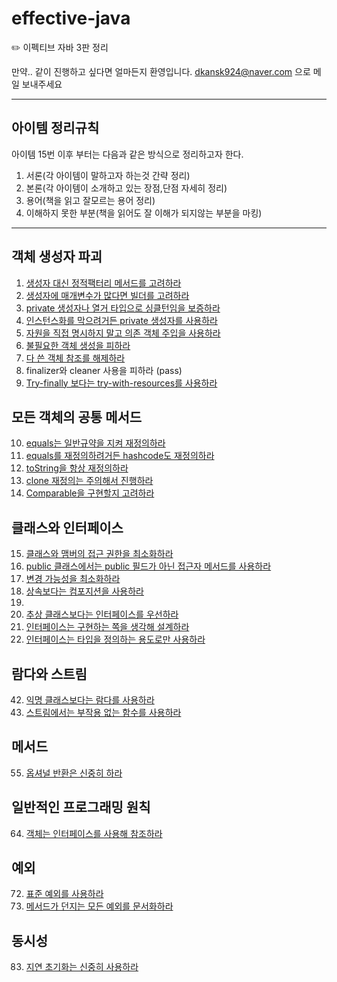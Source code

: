 # effective-java

:pencil2: 이펙티브 자바 3판 정리

만약.. 같이 진행하고 싶다면 얼마든지 환영입니다.
dkansk924@naver.com 으로 메일 보내주세요

---
## 아이템 정리규칙
아이템 15번 이후 부터는 다음과 같은 방식으로 정리하고자 한다.
1. 서론(각 아이템이 말하고자 하는것 간략 정리)
2. 본론(각 아이템이 소개하고 있는 장점,단점  자세히 정리)
3. 용어(책을 읽고 잘모르는 용어 정리)
4. 이해하지 못한 부분(책을 읽어도 잘 이해가 되지않는 부분을 마킹)
---
## 객체 생성자 파괴

1. [생성자 대신 정적팩터리 메서드를 고려하라](https://github.com/KJJ924/effective-java/blob/master/src/main/java/com/jaejoon/demo/item1/item1.md)
2. [생성자에 매개변수가 많다면 빌더를 고려하라](https://github.com/KJJ924/effective-java/blob/master/src/main/java/com/jaejoon/demo/item2/item2.md)
3. [private 생성자나 열거 타입으로 싱클턴임을 보증하라](https://github.com/KJJ924/effective-java/blob/master/src/main/java/com/jaejoon/demo/item3/item3.md)
4. [인스턴스화를 막으려거든 private 생성자를 사용하라](https://github.com/KJJ924/effective-java/blob/master/src/main/java/com/jaejoon/demo/item4/item4.md)
5. [자원을 직접 명시하지 말고 의존 객체 주입을 사용하라](https://github.com/KJJ924/effective-java/blob/master/src/main/java/com/jaejoon/demo/item5/item5.md)
6. [불필요한 객체 생성을 피하라](https://github.com/KJJ924/effective-java/blob/master/src/main/java/com/jaejoon/demo/item6/item6.md)
7. [다 쓴 객체 참조를 해제하라](https://github.com/KJJ924/effective-java/blob/master/src/main/java/com/jaejoon/demo/item7/item7.md)
8. finalizer와 cleaner 사용을 피하라 (pass)
9. [Try-finally 보다는 try-with-resources를 사용하라](https://github.com/KJJ924/effective-java/blob/master/src/main/java/com/jaejoon/demo/item9/item9.md)



## 모든 객체의 공통 메서드

10. [equals는 일반규약을 지켜 재정의하라](https://github.com/KJJ924/effective-java/blob/master/src/main/java/com/jaejoon/demo/item10/item10.md)
11. [equals를 재정의하려거든 hashcode도 재정의하라](https://github.com/KJJ924/effective-java/blob/master/src/main/java/com/jaejoon/demo/item11/item11.md)
12. [toString을 항상 재정의하라](https://github.com/KJJ924/effective-java/blob/master/src/main/java/com/jaejoon/demo/item12/item12.md)
13. [clone 재정의는 주의해서 진행하라](https://github.com/KJJ924/effective-java/blob/master/src/main/java/com/jaejoon/demo/item13/item13.md)
14. [Comparable을 구현할지 고려하라](https://github.com/KJJ924/effective-java/blob/master/src/main/java/com/jaejoon/demo/item14/item14.md)
    

## 클래스와 인터페이스
15. [클래스와 맴버의 접근 권한을 최소화하라](https://github.com/KJJ924/effective-java/blob/master/src/main/java/com/jaejoon/demo/item15/item15.md)
16. [public 클래스에서는 public 필드가 아닌 접근자 메서드를 사용하라](https://github.com/KJJ924/effective-java/blob/master/src/main/java/com/jaejoon/demo/item16/item16.md)
17. [변경 가능성을 최소화하라](https://github.com/KJJ924/effective-java/blob/master/src/main/java/com/jaejoon/demo/item17/item17.md)
18. [상속보다는 컴포지션을 사용하라](https://github.com/KJJ924/effective-java/blob/master/src/main/java/com/jaejoon/demo/item18/Item18.md)
19.
20. [추상 클래스보다는 인터페이스를 우선하라](https://github.com/KJJ924/effective-java/blob/master/src/main/java/com/jaejoon/demo/item20/item20.md)
21. [인터페이스는 구현하는 쪽을 생각해 설계하라](https://github.com/KJJ924/effective-java/blob/master/src/main/java/com/jaejoon/demo/item21/item21.md)
22. [인터페이스는 타입을 정의하는 용도로만 사용하라](https://github.com/KJJ924/effective-java/blob/master/src/main/java/com/jaejoon/demo/item22/item22.md)

## 람다와 스트림
42. [익명 클래스보다는 람다를 사용하라](https://github.com/KJJ924/effective-java/blob/master/src/main/java/com/jaejoon/demo/item42/item42.md)
46. [스트림에서는 부작용 없는 함수를 사용하라](https://github.com/KJJ924/effective-java/blob/master/src/main/java/com/jaejoon/demo/item46/46_스트림에서는_부작용_없는_함수를_사용하라_김재준.md)


## 메서드
55. [옵셔널 반환은 신중히 하라](https://github.com/KJJ924/effective-java/blob/master/src/main/java/com/jaejoon/demo/Item55/55_옵셔널_반환은_신중히_하라_김재준.md)

## 일반적인 프로그래밍 원칙

64. [객체는 인터페이스를 사용해 참조하라](https://github.com/KJJ924/effective-java/blob/master/src/main/java/com/jaejoon/demo/item64/객체는_인터페이스를_사용해_참조하라_김재준.md)

## 예외

72. [표준 예외를 사용하라](https://github.com/KJJ924/effective-java/blob/master/src/main/java/com/jaejoon/demo/item72/72_표준_예외를_사용하라_김재준.md)
74. [메서드가 던지는 모든 예외를 문서화하라](https://github.com/KJJ924/effective-java/blob/master/src/main/java/com/jaejoon/demo/item74/74_메서드가_던지는_모든_예외를_문서화하라_김재준.md)

## 동시성

83. [지연 초기화는 신중히 사용하라](https://github.com/KJJ924/effective-java/blob/master/src/main/java/com/jaejoon/demo/item83/83_지연_초기화는_신중히_사용하라.md)